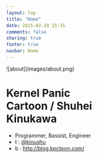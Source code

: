 ```yaml
---
layout: top
title: "Home"
date: 2015-02-28 15:35
comments: false
sharing: true
footer: true
navbar: Home
---
```


<div markdown="1" class="row">

<div markdown="1" class="col-md-6">
<div markdown="1" class="text-center head_img">
![about](images/about.png)
</div>
</div>

<div markdown="1" class="col-md-6">

<h1>
Kernel Panic<br>
Cartoon / Shuhei<br>
Kinukawa
</h1>

+ Programmer, Bassist, Engineer
+ <span class="sv_icon">t</span> : [@kinushu](http://twitter.com/kinushu)
+ <span class="sv_icon">b</span> : <http://blog.kpctoon.com/>

</div>

</div>
